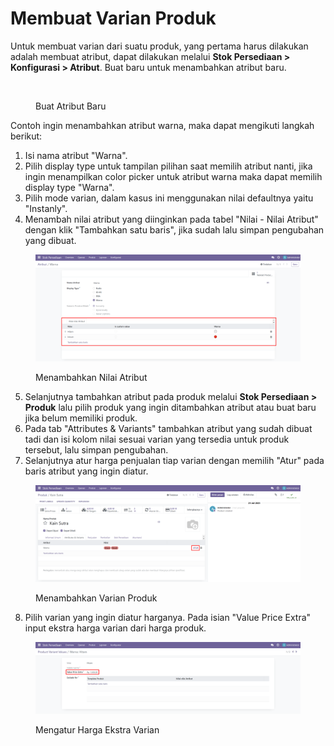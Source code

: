 # Membuat Varian Produk

Untuk membuat varian dari suatu produk, yang pertama harus dilakukan adalah membuat atribut, dapat dilakukan melalui **Stok Persediaan > Konfigurasi > Atribut**. Buat baru untuk menambahkan atribut baru.

<figure><img src="broken-reference" alt=""><figcaption><p>Buat Atribut Baru</p></figcaption></figure>

Contoh ingin menambahkan atribut warna, maka dapat mengikuti langkah berikut:

1. Isi nama atribut "Warna".
2. Pilih display type untuk tampilan pilihan saat memilih atribut nanti, jika ingin menampilkan color picker untuk atribut warna maka dapat memilih display type "Warna".
3. Pilih mode varian, dalam kasus ini menggunakan nilai defaultnya yaitu "Instanly".
4. Menambah nilai atribut yang diinginkan pada tabel "Nilai - Nilai Atribut" dengan klik "Tambahkan satu baris", jika sudah lalu simpan pengubahan yang dibuat.

<figure><img src="../../../../.gitbook/assets/Screenshot_2.png" alt=""><figcaption><p>Menambahkan Nilai Atribut</p></figcaption></figure>

5. Selanjutnya tambahkan atribut pada produk melalui **Stok Persediaan > Produk** lalu pilih produk yang ingin ditambahkan atribut atau buat baru jika belum memiliki produk.
6. Pada tab "Attributes & Variants" tambahkan atribut yang sudah dibuat tadi dan isi kolom nilai sesuai varian yang tersedia untuk produk tersebut, lalu simpan pengubahan.
7. Selanjutnya atur harga penjualan tiap varian dengan memilih "Atur" pada baris atribut yang ingin diatur.

<figure><img src="../../../../.gitbook/assets/Screenshot_4.png" alt=""><figcaption><p>Menambahkan Varian Produk</p></figcaption></figure>

8. Pilih varian yang ingin diatur harganya. Pada isian "Value Price Extra" input ekstra harga varian dari harga produk.

<figure><img src="../../../../.gitbook/assets/Screenshot_6.png" alt=""><figcaption><p>Mengatur Harga Ekstra Varian</p></figcaption></figure>
